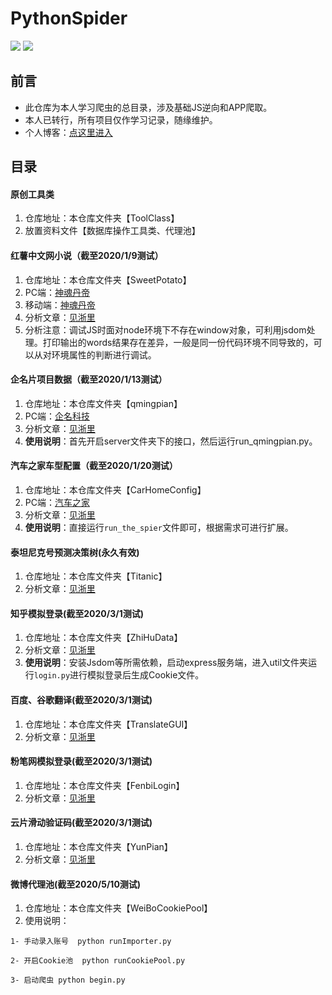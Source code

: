 # PythonSpider 
![](https://img.shields.io/badge/requests-2.20.0-green.svg) 
![](https://img.shields.io/badge/PyExecJS-1.5.1-green.svg) 

## 前言
- 此仓库为本人学习爬虫的总目录，涉及基础JS逆向和APP爬取。
- 本人已转行，所有项目仅作学习记录，随缘维护。
- 个人博客：[点这里进入](http://fishmoon.xyz)

## 目录
####  原创工具类
1. 仓库地址：本仓库文件夹【ToolClass】
2. 放置资料文件【数据库操作工具类、代理池】

####  红薯中文网小说（截至2020/1/9测试）
1. 仓库地址：本仓库文件夹【SweetPotato】
2. PC端：[神魂丹帝](https://www.hongshu.com/content/86560/146038-12572043.html)
3. 移动端：[神魂丹帝](https://g.hongshu.com/content/86560/12572043.html)
4. 分析文章：[见浙里](https://fishmoon.xyz/2019/07/30/Font%20%E7%BA%A2%E8%96%AF%E4%B8%AD%E6%96%87%E7%BD%91%E5%B0%8F%E8%AF%B4%E7%88%AC%E5%8F%96/)
5. 分析注意：调试JS时面对node环境下不存在window对象，可利用jsdom处理。打印输出的words结果存在差异，一般是同一份代码环境不同导致的，可以从对环境属性的判断进行调试。

#### 企名片项目数据（截至2020/1/13测试）
1. 仓库地址：本仓库文件夹【qmingpian】
2. PC端：[企名科技](https://www.qimingpian.cn/finosda/project/pinvestment)
3. 分析文章：[见浙里](https://fishmoon.xyz/2019/10/08/JsCrack%20%E4%BC%81%E5%90%8D%E7%89%87encrypt_data%E8%A7%A3%E6%9E%90/)
4. **使用说明**：首先开启server文件夹下的接口，然后运行run_qmingpian.py。

#### 汽车之家车型配置（截至2020/1/20测试）
1. 仓库地址：本仓库文件夹【CarHomeConfig】
2. PC端：[汽车之家](https://car.autohome.com.cn/config/spec/42595.html#pvareaid=3454541)
3. 分析文章：[见浙里](https://fishmoon.xyz/2019/10/08/JsCrack%20%E6%B1%BD%E8%BD%A6%E4%B9%8B%E5%AE%B6%E8%BD%A6%E5%9E%8B%E9%85%8D%E7%BD%AE/)
4. **使用说明**：直接运行`run_the_spier`文件即可，根据需求可进行扩展。

#### 泰坦尼克号预测决策树(永久有效)
1. 仓库地址：本仓库文件夹【Titanic】
2. 分析文章：[见浙里](https://fishmoon.xyz/2019/12/22/%E6%9C%BA%E5%99%A8%E5%AD%A6%E4%B9%A0-sklearn%20%E5%86%B3%E7%AD%96%E6%A0%91/)

#### 知乎模拟登录(截至2020/3/1测试)
1. 仓库地址：本仓库文件夹【ZhiHuData】
2. 分析文章：[见浙里](https://fishmoon.xyz/2019/10/07/JsCrack%20%E7%9F%A5%E4%B9%8E%E6%A8%A1%E6%8B%9F%E7%99%BB%E5%BD%95/)
3. **使用说明**：安装Jsdom等所需依赖，启动express服务端，进入util文件夹运行`login.py`进行模拟登录后生成Cookie文件。

#### 百度、谷歌翻译(截至2020/3/1测试)
1. 仓库地址：本仓库文件夹【TranslateGUI】
2. 分析文章：[见浙里](https://fishmoon.xyz/2019/10/10/JsCrack%20%E8%B0%B7%E6%AD%8C-%E6%9C%89%E9%81%93-%E7%99%BE%E5%BA%A6%E7%BF%BB%E8%AF%91/)

#### 粉笔网模拟登录(截至2020/3/1测试)
1. 仓库地址：本仓库文件夹【FenbiLogin】
2. 分析文章：[见浙里](https://fishmoon.xyz/2019/10/05/JsCrack%20%E7%B2%89%E7%AC%94%E7%BD%91RSA%E7%99%BB%E5%BD%95/)

#### 云片滑动验证码(截至2020/3/1测试)
1. 仓库地址：本仓库文件夹【YunPian】
2. 分析文章：[见浙里](https://fishmoon.xyz/2019/09/25/Verify%20%E9%AA%8C%E8%AF%81%E7%A0%81%E4%BA%91%E7%89%87/)

#### 微博代理池(截至2020/5/10测试)
1. 仓库地址：本仓库文件夹【WeiBoCookiePool】
2. 使用说明：
```
1- 手动录入账号  python runImporter.py

2- 开启Cookie池  python runCookiePool.py

3- 启动爬虫 python begin.py
```

